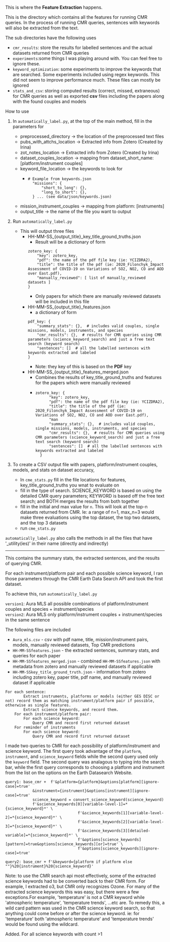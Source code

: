 This is where the **Feature Extraction** happens.

This is the directory which contains all the features for running CMR queries. In the process of running CMR queries,
sentences with keywords will also be extracted from the text.

The sub directories have the following uses
* `cmr_results`: store the results for labelled sentences and the actual datasets returned from CMR queries
* `experiments`:some things I was playing around with. You can feel free to
ignore these.
* `keyword_optimization`: some experiments to improve the keywords that are searched. Some experiments included using regex keywords. 
This did not seem to improve performance much. These files can mostly be ignored
* `stats_and_csv`: storing computed results (correct, missed, extraneous) for CMR queries as well as exported **csv** files
including the papers along with the found couples and models

How to use
1. In `automatically_label.py`, at the top of the main method, fill in the parameters for 
    * preprocessed_directory -> the location of the preprocessed text files
    * pubs_with_attchs_location -> Extracted info from Zotero (Created by Irina)
    * zot_notes_location -> Extracted info from Zotero (Created by Irina)
    * dataset_couples_location -> mapping from dataset_short_name: [platform/instrument couples]
    * keyword_file_location -> the keywords to look for
        * ```
          # Example from keywords.json
            "missions": {
                "short_to_long": {},
                "long_to_short": {},
            } ... (see data/json/keywords.json)
          ```
    * mission_instrument_couples -> mapping from platform: [instruments]
    * output_title -> the name of the file you want to output
2. Run `automatically_label.py`
    * This will output three files
        * HH-MM-SS_{output_title}_key_title_ground_truths.json
            * Result will be a dictionary of form 
            ```
          zotero_key: {
                "key": zotero_key,
                "pdf": the name of the pdf file key (ie: YCIZDRA2),
                "title": the title of the pdf (ie: 2020_Filonchyk_Impact Assessment of COVID-19 on Variations of SO2, NO2, CO and AOD over East.pdf),
                "manually_reviewed": [ list of manually_reviewed datasets ]
          }
            ```
          * Only papers for which there are manually reviewed datasets will be included in this file
        * HH-MM-SS_{output_title}_features.json
            * a dictionary of form
            ```
            pdf_key: {
                "summary_stats": {},  # includes valid couples, single missions, models, instruments, and species
                "cmr_results": {},  # results for CMR queries using CMR parameters (science_keyword_search) and just a free text search (keyword search)
                "sentences": []  # all the labelled sentences with keywords extracted and labeled
          }
          ```
          * Note: they key of this is based on the **PDF** key
        * HH-MM-SS_{output_title}_features_merged.json
            * Combines the results of key_title_ground_truths and features 
            for the papers which were manually reviewed
            * ```
              zotero_key: {
                    "key": zotero_key,
                    "pdf": the name of the pdf file key (ie: YCIZDRA2),
                    "title": the title of the pdf (ie: 2020_Filonchyk_Impact Assessment of COVID-19 on Variations of SO2, NO2, CO and AOD over East.pdf),
                    "man
                    "summary_stats": {},  # includes valid couples, single missions, models, instruments, and species
                    "cmr_results": {},  # results for CMR queries using CMR parameters (science_keyword_search) and just a free text search (keyword search)
                    "sentences": []  # all the labelled sentences with keywords extracted and labeled
                }
              ```

3. To create a CSV output file with papers, platform/instrument couples, models, and stats on dataset accuracy,
    * In `cme_stats.py` fill in the file locations for features, key_title_ground_truths you wnat to evaluate on
    * fill in the type of search. SCIENCE_KEYWORD is based on using the detailed CMR query parameters; 
    KEYWORD is based off the free text search; and BOTH merges the results from both together
    * fill in the initial and max value for `n`. This will look at the top-n datasets 
    returned from CMR. Ie: a range of n=1, max_n=3 would make three evaluations using the 
    top dataset, the top two datasets, and the top 3 datasets
    * run `cme_stats.py`
    

`automatically_label.py` also calls the methods in all the files that have '_utility(ies)' in their name (directly and indirectly)
    

-----------------------------------------------

        
    
This contains the summary stats, the extracted sentences, and the results of querying CMR.

For each instrument/platform pair and each possible science keyword, I ran those parameters through
the CMR Earth Data Search API and took the first dataset.

To achieve this, run `automatically_label.py`

`version1`: Aura MLS all possible combinations of platform/instrument couples and species + instrument/species   
`version2`: Aura MLS only platform/instrument couples + instrument/species in the same sentence

The following files are included
* `Aura_mls.csv` - csv with pdf name, title, mission/instrument pairs, models, manually reviewed datasets, Top CMR predictions
* `HH-MM-SSfeatures.json` - the extracted sentences, summary stats, and queries for each paper
* `HH-MM-SSfeatures_merged.json` - combined `HH-MM-SSfeatures.json` with metadata from zotero and manually reviewed datasets if applicable
* `HH-MM-SSkey_title_ground_truth.json` - information from zotero including zotero key, paper title, pdf name, and manually reviewed dataset if applicable

```buildoutcfg
For each sentence:
        Extract instruments, platforms or models (either GES DISC or not) record them as matching instrument/platform pair if possible, otherwise as single features.
        Extract science keywords, and record them.
    For each instrument/platform pair:
        For each science keyword:
            Query CMR and record first returned dataset
    For reminder of instruments
        For each science keyword:
            Query CMR and record first returned dataset
```

I made two queries to CMR for each possibility of platform/instrument and science keyword. The first query took
advantage of the `platform`, `instrument`, and `science_keyword` fields while the second query used only the `keyword`
field. The second query was analagous to typing into the search bar, while the first query corresponds to choosing a
platform and instrument from the list on the options on the Earth Datasearch Website.
```buildoutcfg
query1: base_cmr +  f'&platform={platform}&options[platform][ignore-case]=true'
            &instrument={instrument}&options[instrument][ignore-case]=true'
            science_keyword = convert_science_keyword(science_keyword)
            f'&science_keywords[0][variable-level-1]=*{science_keyword}*' \
                                f'&science_keywords[1][variable-level-2]=*{science_keyword}*' \
                                f'&science_keywords[2][variable-level-3]=*{science_keyword}*' \
                                f'&science_keywords[3][detailed-variable]=*{science_keyword}*' \
                                f'&options[science_keywords][pattern]=true&options[science_keywords][or]=true' \
                                f'&options[science_keywords][ignore-case]=true'

query2: base_cmr + f'&keyword={platform if platform else ""}%20{instrument}%20{science_keyword}'
```

Note: to use the CMR search api most effectively, some of the extracted science keywords had to be
converted back to their CMR form. For example, I extracted o3, but CMR only recognizes Ozone. For many of the extracted
science keywords this was easy, but there were a few exceptions.For example, 'temperature' is not a CMR keyword 
while 'atmospheric temperature', 'temperature trends', ...etc are. To remedy this, a wild card pattern was used in the CMR
science keyword search, so that anything could come before or after the science keyword. ie: for 'temperature' both 
'atmospheric temperature' and 'temperature trends' would be found using the wildcard.  

Added. For all science keywords with count >1